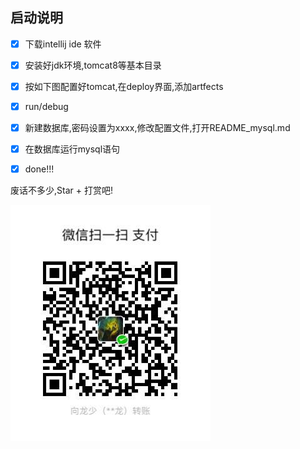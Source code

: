 ## 启动说明

* [x]  下载intellij ide 软件
* [x]  安装好jdk环境,tomcat8等基本目录
* [x]  按如下图配置好tomcat,在deploy界面,添加artfects
* [x]  run/debug
* [x]  新建数据库,密码设置为xxxx,修改配置文件,打开README_mysql.md
* [x]  在数据库运行mysql语句
* [x]  done!!!


废话不多少,Star + 打赏吧!

 ![微信](./Wechat.jpeg)

 
      

